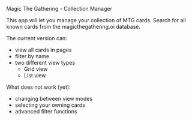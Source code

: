 Magic The Gathering - Collection Manager

This app will let you manage your collection of MTG cards. 
Search for all known cards from the magicthegathering.oi database.

The current version can:
 - view all cards in pages 
 - filter by name
 - two different view types
    - Grid view 
    - List view

What does not work (yet):
 - changing between view modes
 - selecting your owning cards
 - advanced filter functions
